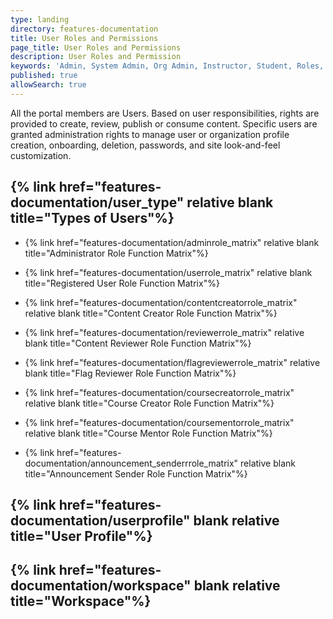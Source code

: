 ```yaml
---
type: landing
directory: features-documentation
title: User Roles and Permissions
page_title: User Roles and Permissions
description: User Roles and Permission
keywords: 'Admin, System Admin, Org Admin, Instructor, Student, Roles, Permissions'
published: true
allowSearch: true
---
```

All the portal members are Users. Based on user responsibilities, rights are provided to create, review, publish or consume content. Specific users are granted administration rights to manage user or organization profile creation, onboarding, deletion, passwords, and site look-and-feel customization.

## {% link href="features-documentation/user_type" relative blank title="Types of Users"%}

- {% link href="features-documentation/adminrole_matrix" relative blank title="Administrator Role Function Matrix"%}

- {% link href="features-documentation/userrole_matrix" relative blank title="Registered User Role Function Matrix"%}

- {% link href="features-documentation/contentcreatorrole_matrix" relative blank title="Content Creator Role Function Matrix"%}

- {% link href="features-documentation/reviewerrole_matrix" relative blank title="Content Reviewer Role Function Matrix"%}

- {% link href="features-documentation/flagreviewerrole_matrix" relative blank title="Flag Reviewer Role Function Matrix"%}

- {% link href="features-documentation/coursecreatorrole_matrix" relative blank title="Course Creator Role Function Matrix"%}

- {% link href="features-documentation/coursementorrole_matrix" relative blank title="Course Mentor Role Function Matrix"%}

- {% link href="features-documentation/announcement_senderrrole_matrix" relative blank title="Announcement Sender Role Function Matrix"%}

## {% link href="features-documentation/userprofile" blank relative title="User Profile"%}

## {% link href="features-documentation/workspace" blank relative title="Workspace"%}

